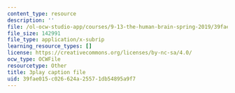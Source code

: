 ```yaml
---
content_type: resource
description: ''
file: /ol-ocw-studio-app/courses/9-13-the-human-brain-spring-2019/39fae015c026624a25571db54895a9f7_ba-HMvDn_vU.srt
file_size: 142991
file_type: application/x-subrip
learning_resource_types: []
license: https://creativecommons.org/licenses/by-nc-sa/4.0/
ocw_type: OCWFile
resourcetype: Other
title: 3play caption file
uid: 39fae015-c026-624a-2557-1db54895a9f7
---
```

